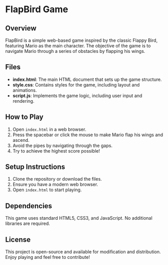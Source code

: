 # FlapBird Game

## Overview
FlapBird is a simple web-based game inspired by the classic Flappy Bird, featuring Mario as the main character. The objective of the game is to navigate Mario through a series of obstacles by flapping his wings.

## Files
- **index.html**: The main HTML document that sets up the game structure.
- **style.css**: Contains styles for the game, including layout and animations.
- **script.js**: Implements the game logic, including user input and rendering.

## How to Play
1. Open `index.html` in a web browser.
2. Press the spacebar or click the mouse to make Mario flap his wings and ascend.
3. Avoid the pipes by navigating through the gaps.
4. Try to achieve the highest score possible!

## Setup Instructions
1. Clone the repository or download the files.
2. Ensure you have a modern web browser.
3. Open `index.html` to start playing.

## Dependencies
This game uses standard HTML5, CSS3, and JavaScript. No additional libraries are required.

## License
This project is open-source and available for modification and distribution. Enjoy playing and feel free to contribute!